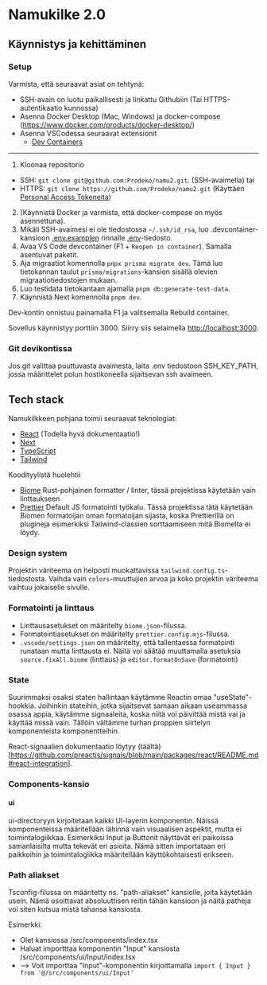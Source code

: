 # Namukilke 2.0

## Käynnistys ja kehittäminen

### Setup
Varmista, että seuraavat asiat on tehtynä:
- SSH-avain on luotu paikallisesti ja linkattu Githubiin (Tai HTTPS-autentikaatio kunnossa)
- Asenna Docker Desktop (Mac, Windows) ja docker-compose (https://www.docker.com/products/docker-desktop/)
- Asenna VSCodessa seuraavat extensionit
  - [Dev Containers](https://marketplace.visualstudio.com/items?itemName=ms-vscode-remote.remote-containers)

---
1. Kloonaa repositorio
  - SSH: `git clone git@github.com:Prodeko/namu2.git`. (SSH-avaimella) tai
  - HTTPS: `git clone https://github.com/Prodeko/namu2.git` (Käyttäen [Personal Access Tokeneita](https://github.com/settings/tokens))
2. (Käynnistä Docker ja varmista, että docker-compose on myös asennettuna).
3. Mikäli SSH-avaimesi ei ole tiedostossa `~/.ssh/id_rsa`, luo .devcontainer-kansioon [.env.examplen](.devcontainer/.env.example) rinnalle [.env](.devcontainers/.env)-tiedosto.
4. Avaa VS Code devcontainer (F1 + `Reopen in container`). Samalla asentuvat paketit.
5. Aja migraatiot komennolla `pnpx prisma migrate dev`. Tämä luo tietokannan taulut `prisma/migrations`-kansion sisällä olevien migraatiotiedostojen mukaan.
6. Luo testidata tietokantaan ajamalla `pnpm db:generate-test-data`.
7. Käynnistä Next komennolla `pnpm dev`.

Dev-kontin onnistuu painamalla F1 ja valitsemalla Rebuild container.

Sovellus käynnistyy porttiin 3000. Siirry siis selaimella [http://localhost:3000](http://localhost:3000).

### Git devikontissa
Jos git valittaa puuttuvasta avaimesta, laita .env tiedostoon SSH_KEY_PATH, jossa määrittelet polun hostikoneella sijaitsevan ssh avaimeen.


## Tech stack

Namukilkkeen pohjana toimii seuraavat teknologiat:
- [React](https://beta.reactjs.org/learn) (Todella hyvä dokumentaatio!)
- [Next](https://nextjs.org/docs/app)
- [TypeScript](https://react-typescript-cheatsheet.netlify.app/docs/basic/setup)
- [Tailwind](https://tailwindcss.com/docs/installation)

Koodityylistä huolehtii
- [Biome](https://biomejs.dev/guides/getting-started/) Rust-pohjainen formatter / linter, tässä projektissa käytetään vain linttaukseen
- [Prettier](https://prettier.io/docs/en/) Default JS formatointi työkalu. Tässä projektissa tätä käytetään Biomen formatoijan oman formatoijan sijasta, koska Prettierillä on plugineja esimerkiksi Tailwind-classien sorttaamiseen mitä Biomelta ei löydy.

### Design system

Projektin väriteema on helposti muokattavissa `tailwind.config.ts`-tiedostosta. Vaihda vain `colors`-muuttujien arvoa ja koko projektin väriteema vaihtuu jokaiselle sivulle.

### Formatointi ja linttaus
- Linttausasetukset on määritelty `biome.json`-filussa.
- Formatointiasetukset on määritelty `prettier.config.mjs`-filussa. 
- `.vscode/settings.json` on määritelty, että tallentaessa formatointi runataan mutta linttausta ei. Näitä voi säätää muuttamalla asetuksia `source.fixAll.biome` (linttaus) ja `editor.formatOnSave` (formatointi)

### State

Suurimmaksi osaksi staten hallintaan käytämme Reactin omaa "useState"-hookkia. Joihinkin stateihin, jotka sijaitsevat samaan aikaan useammassa osassa appia, käytämme signaaleita, koska niitä voi päivittää mistä vai ja käyttää missä vain. Tällöin vältämme turhan proppien siirtelyn komponenteista komponentteihin. 

React-signaalien dokumentaatio löytyy (täältä)[https://github.com/preactjs/signals/blob/main/packages/react/README.md#react-integration].

### Components-kansio

#### ui

ui-directoryyn kirjoitetaan kaikki UI-layerin komponentin. Näissä komponenteissa määritellään lähinnä vain visuaalisen aspektit, mutta ei toimintalogiikkaa. Esimerkiksi Input ja Buttonit näyttävät eri paikoissa samanlaisilta mutta tekevät eri asioita. Nämä sitten importataan eri paikkoihin ja toimintalogiikka määritellään käyttökohtaisesti erikseen.


### Path aliakset

Tsconfig-filussa on määritetty ns. "path-aliakset" kansiolle, joita käytetään usein. Nämä osoittavat absoluuttisen reitin tähän kansioon ja näitä patheja voi siten kutsua mistä tahansa kansiosta.

Esimerkki:
- Olet kansiossa /src/components/index.tsx
- Haluat importttaa komponentin "Input" kansiosta /src/components/ui/Input/index.tsx
- --> Voit importtaa "Input"-komponentin kirjoittamalla `import { Input } from '@/src/components/ui/Input'`